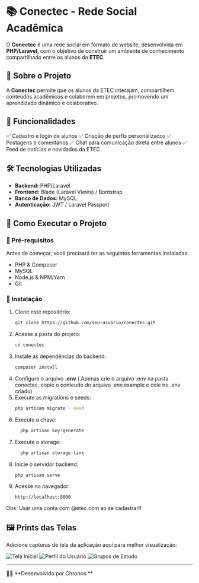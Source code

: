 # 📚 Conectec - Rede Social Acadêmica

O **Conectec** é uma rede social em formato de website, desenvolvida em **PHP/Laravel**, com o objetivo de construir um ambiente de conhecimento compartilhado entre os alunos da **ETEC**.

## 🚀 Sobre o Projeto

A **Conectec** permite que os alunos da ETEC interajam, compartilhem conteúdos acadêmicos e colaborem em projetos, promovendo um aprendizado dinâmico e colaborativo.

## 🎯 Funcionalidades

✅ Cadastro e login de alunos
✅ Criação de perfis personalizados
✅ Postagens e comentários
✅ Chat para comunicação direta entre alunos
✅ Feed de notícias e novidades da ETEC

## 🛠️ Tecnologias Utilizadas

- **Backend:** PHP/Laravel
- **Frontend:** Blade (Laravel Views) / Bootstrap
- **Banco de Dados:** MySQL
- **Autenticação:** JWT / Laravel Passport

## 📌 Como Executar o Projeto

### 🔹 Pré-requisitos
Antes de começar, você precisará ter as seguintes ferramentas instaladas:
- PHP & Composer
- MySQL
- Node.js & NPM/Yarn
- Git

### 🔹 Instalação
1. Clone este repositório:
   ```sh
   git clone https://github.com/seu-usuario/conectec.git
   ```
2. Acesse a pasta do projeto:
   ```sh
   cd conectec
   ```
3. Instale as dependências do backend:
   ```sh
   composer install
   ```
4. Configure o arquivo **.env** ( Apenas crie o arquivo .env na pasta conectec, copie o conteudo do arquivo .env.example e cole no .env criado)
5. Execute as migrations e seeds:
   ```sh
   php artisan migrate --seed
   ```
6. Execute a chave:
   ```sh
     php artisan key:generate
   ```
7. Execute o storage:
   ```sh
     php artisan storage:link
   ```
8. Inicie o servidor backend:
   ```sh
   php artisan serve
   ```
9. Acesse no navegador:
   ```
   http://localhost:8000
   ```

Obs: Usar uma conta com @etec.com ao se cadastrar!!

## 🖼️ Prints das Telas

Adicione capturas de tela da aplicação aqui para melhor visualização:

![Tela Inicial](caminho/para/imagem1.png)
![Perfil do Usuário](caminho/para/imagem2.png)
![Grupos de Estudo](caminho/para/imagem3.png)



---

👩‍💻 **Desenvolvido por Chronos **


